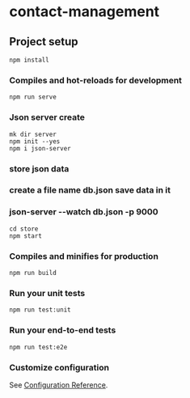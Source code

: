 # contact-management

## Project setup
```
npm install
```

### Compiles and hot-reloads for development
```
npm run serve
```
### Json server create
```
mk dir server
npm init --yes
npm i json-server
```
### store json data

### create a file name db.json save data in it

### json-server --watch db.json -p 9000
```
cd store
npm start
```
### Compiles and minifies for production
```
npm run build
```

### Run your unit tests
```
npm run test:unit
```

### Run your end-to-end tests
```
npm run test:e2e
```

### Customize configuration
See [Configuration Reference](https://cli.vuejs.org/config/).
